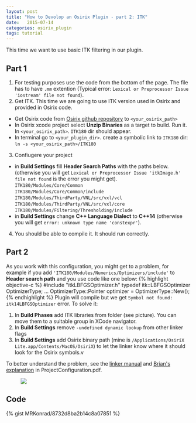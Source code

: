 ```yaml
---
layout: post
title: "How to Devolop an Osirix Plugin - part 2: ITK"
date:   2015-07-14
categories: osirix_plugin
tags: tutorial
---
```


This time we want to use basic ITK filtering in our plugin.

## Part 1
1. For testing purposes use the code from the bottom of the page. The file has to have ``.mm`` extention (Typical error: ``Lexical or Preprocessor Issue 'iostream' file not found``). 
2. Get ITK. This time we are going to use ITK version used in Osirix and provided in Osirix code.
  * Get Osirix code from [Osirix github repository](https://github.com/pixmeo/osirix) to ``<your_osirix_path>``
  * In Osirix xcode project select **Unzip Binaries** as a target to build. Run it. In ``<your_osirix_path>``. ``ITK180`` dir should appear.
  * In terminal go to ``<your_plugin_dir>``. create a symbolic link to ``ITK180`` dir:  
  `ln -s <your_osirix_path>/ITK180`
3. Confiugere your project
  * in **Build Settings** fill **Header Search Paths** with the paths below. (otherwise you will get ``Lexical or Preprocessor Issue 'itkImage.h' file not found`` is the error you might get).    
  ``ITK180/Modules/Core/Common``    
   ``ITK180/Modules/Core/Common/include``  
   ``ITK180/Modules/ThirdParty/VNL/src/vxl/vcl``   
   ``ITK180/Modules/ThirdParty/VNL/src/vxl/core``   
   ``ITK180/Modules/Filtering/Thresholding/include``  
  * in **Build Settings** change **C++ Language Dialect** to **C++14** (otherwise you will get ``error: unknown type name 'constexpr'``).
4. You should be able to compile it. It should run correctly.

## Part 2
As you work with this configuration, you might get to a problem, for example if you add ``'ITK180/Modules/Numerics/Optimizers/include'`` to **Header search path** and you use code like one below:
{% highlight objective-c %}
#include "itkLBFGSOptimizer.h"
typedef itk::LBFGSOptimizer OptimizerType;
...
OptimizerType::Pointer optimizer = OptimizerType::New();
{% endhighlight %}
Plugin will compile but we get ``Symbol not found: itk14LBFGSOptimizer`` error. To solve it:

1. In **Build Phases** add ITK libraries from <ITK180> folder (see picture). You can move them to a suitable group in XCode navigator. 
2. In **Build Settings** remove ``-undefined dynamic lookup`` from other linker flags
3. In **Build Settings** add Osirix binary path (mine is ``/Applications/OsiriX Lite.app/Contents/MacOS/OsiriX``) to let the linker know where it should look for the Osirix symbols.v

To better understand the problem, see the [linker manual](http://www.manpages.info/macosx/ld.1.html) and [Brian's explanation](http://campar.in.tum.de/Students/SepOsiriXSegmentation) in ProjectConfiguration.pdf.

<figure>
  <a href="{{ site.url }}/images/Tutorial/PhaseSettings.png"><img src="{{ site.url }}/images/tutorial/PhaseSettings.png"></a>
</figure>

## Code 

{% gist MRKonrad/8732d8ba2b14c8a07851 %}


